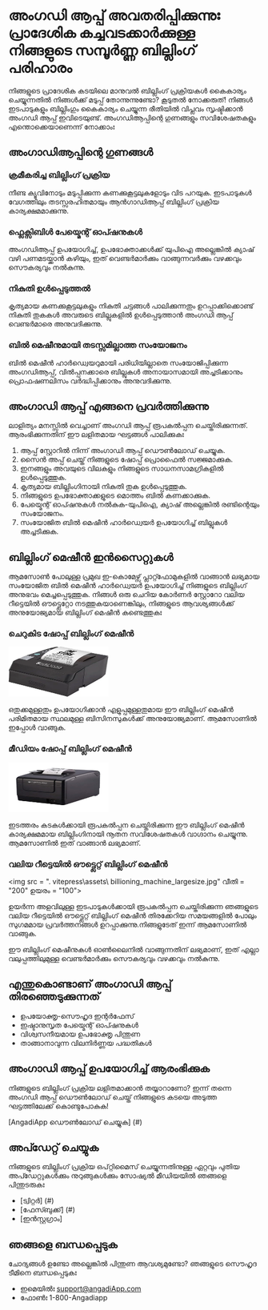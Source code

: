 

# അംഗഡി ആപ്പ് അവതരിപ്പിക്കുന്നുഃ പ്രാദേശിക കച്ചവടക്കാർക്കുള്ള നിങ്ങളുടെ സമ്പൂർണ്ണ ബില്ലിംഗ് പരിഹാരം

നിങ്ങളുടെ പ്രാദേശിക കടയിലെ മാനുവൽ ബില്ലിംഗ് പ്രക്രിയകൾ കൈകാര്യം ചെയ്യുന്നതിൽ നിങ്ങൾക്ക് മടുപ്പ് തോന്നുന്നുണ്ടോ? കൂടുതൽ നോക്കരുത്! നിങ്ങൾ ഇടപാടുകളും ബില്ലിംഗും കൈകാര്യം ചെയ്യുന്ന രീതിയിൽ വിപ്ലവം സൃഷ്ടിക്കാൻ അംഗഡി ആപ്പ് ഇവിടെയുണ്ട്. അംഗഡിആപ്പിന്റെ ഗുണങ്ങളും സവിശേഷതകളും എന്തൊക്കെയാണെന്ന് നോക്കാംഃ

## അംഗാഡിആപ്പിന്റെ ഗുണങ്ങൾ

### ക്രമീകരിച്ച ബില്ലിംഗ് പ്രക്രിയ
നീണ്ട ക്യൂവിനോടും മടുപ്പിക്കുന്ന കണക്കുകൂട്ടലുകളോടും വിട പറയുക. ഇടപാടുകൾ വേഗത്തിലും തടസ്സരഹിതമായും ആൻഗാഡിആപ്പ് ബില്ലിംഗ് പ്രക്രിയ കാര്യക്ഷമമാക്കുന്നു.

### ഫ്ലെക്സിബിൾ പേയ്മെന്റ് ഓപ്ഷനുകൾ
അംഗഡിആപ്പ് ഉപയോഗിച്ച്, ഉപഭോക്താക്കൾക്ക് യുപിഐ അല്ലെങ്കിൽ ക്യാഷ് വഴി പണമടയ്ക്കാൻ കഴിയും, ഇത് വെണ്ടർമാർക്കും വാങ്ങുന്നവർക്കും വഴക്കവും സൌകര്യവും നൽകുന്നു.

### നികുതി ഉൾപ്പെടുത്തൽ
കൃത്യമായ കണക്കുകൂട്ടലുകളും നികുതി ചട്ടങ്ങൾ പാലിക്കുന്നതും ഉറപ്പാക്കിക്കൊണ്ട് നികുതി തുകകൾ അവരുടെ ബില്ലുകളിൽ ഉൾപ്പെടുത്താൻ അംഗഡി ആപ്പ് വെണ്ടർമാരെ അനുവദിക്കുന്നു.

### ബിൽ മെഷീനുമായി തടസ്സമില്ലാത്ത സംയോജനം
ബിൽ മെഷീൻ ഹാർഡ്വെയറുമായി പരിധിയില്ലാതെ സംയോജിപ്പിക്കുന്ന അംഗഡിആപ്പ്, വിൽപ്പനക്കാരെ ബില്ലുകൾ അനായാസമായി അച്ചടിക്കാനും പ്രൊഫഷണലിസം വർദ്ധിപ്പിക്കാനും അനുവദിക്കുന്നു.



## അംഗാഡി ആപ്പ് എങ്ങനെ പ്രവർത്തിക്കുന്നു

ലാളിത്യം മനസ്സിൽ വെച്ചാണ് അംഗഡി ആപ്പ് രൂപകൽപ്പന ചെയ്തിരിക്കുന്നത്. ആരംഭിക്കുന്നതിന് ഈ ലളിതമായ ഘട്ടങ്ങൾ പാലിക്കുകഃ

1. ആപ്പ് സ്റ്റോറിൽ നിന്ന് അംഗാഡി ആപ്പ് ഡൌൺലോഡ് ചെയ്യുക.
2. സൈൻ അപ്പ് ചെയ്ത് നിങ്ങളുടെ ഷോപ്പ് പ്രൊഫൈൽ സജ്ജമാക്കുക.
3. ഇനങ്ങളും അവയുടെ വിലകളും നിങ്ങളുടെ സാധനസാമഗ്രികളിൽ ഉൾപ്പെടുത്തുക.
4. കൃത്യമായ ബില്ലിംഗിനായി നികുതി തുക ഉൾപ്പെടുത്തുക.
5. നിങ്ങളുടെ ഉപഭോക്താക്കളുടെ മൊത്തം ബിൽ കണക്കാക്കുക.
6. പേയ്മെന്റ് ഓപ്ഷനുകൾ നൽകുക-യുപിഐ, ക്യാഷ് അല്ലെങ്കിൽ രണ്ടിന്റെയും സംയോജനം.
7. സംയോജിത ബിൽ മെഷീൻ ഹാർഡ്വെയർ ഉപയോഗിച്ച് ബില്ലുകൾ അച്ചടിക്കുക.

## ബില്ലിംഗ് മെഷീൻ ഇൻസൈറ്റുകൾ

ആമസോൺ പോലുള്ള പ്രമുഖ ഇ-കൊമേഴ്സ് പ്ലാറ്റ്ഫോമുകളിൽ വാങ്ങാൻ ലഭ്യമായ സംയോജിത ബിൽ മെഷീൻ ഹാർഡ്വെയർ ഉപയോഗിച്ച് നിങ്ങളുടെ ബില്ലിംഗ് അനുഭവം മെച്ചപ്പെടുത്തുക. നിങ്ങൾ ഒരു ചെറിയ കോർണർ സ്റ്റോറോ വലിയ റീട്ടെയിൽ ഔട്ട്ലെറ്റോ നടത്തുകയാണെങ്കിലും, നിങ്ങളുടെ ആവശ്യങ്ങൾക്ക് അനുയോജ്യമായ ബില്ലിംഗ് മെഷീൻ കണ്ടെത്തുകഃ

### ചെറുകിട ഷോപ്പ് ബില്ലിംഗ് മെഷീൻ 
<img src="\.vitepress\assets\small_shop_billing_machine.webp" width="200" height="100">

ഒതുക്കമുള്ളതും ഉപയോഗിക്കാൻ എളുപ്പമുള്ളതുമായ ഈ ബില്ലിംഗ് മെഷീൻ പരിമിതമായ സ്ഥലമുള്ള ബിസിനസുകൾക്ക് അനുയോജ്യമാണ്. ആമസോണിൽ ഇപ്പോൾ വാങ്ങുക.

### മീഡിയം ഷോപ്പ് ബില്ലിംഗ് മെഷീൻ 

<img src="\.vitepress\assets\billing_machine_mediumsize.jpg" width="200" height="100">

ഇടത്തരം കടകൾക്കായി രൂപകൽപ്പന ചെയ്തിരിക്കുന്ന ഈ ബില്ലിംഗ് മെഷീൻ കാര്യക്ഷമമായ ബില്ലിംഗിനായി നൂതന സവിശേഷതകൾ വാഗ്ദാനം ചെയ്യുന്നു. ആമസോണിൽ ഇത് വാങ്ങാൻ ലഭ്യമാണ്.

### വലിയ റീട്ടെയിൽ ഔട്ട്ലെറ്റ് ബില്ലിംഗ് മെഷീൻ 

 <img src = "\. vitepress\assets\ billioning_machine_largesize.jpg" വീതി = "200" ഉയരം = "100">

ഉയർന്ന അളവിലുള്ള ഇടപാടുകൾക്കായി രൂപകൽപ്പന ചെയ്തിരിക്കുന്ന ഞങ്ങളുടെ വലിയ റീട്ടെയിൽ ഔട്ട്ലെറ്റ് ബില്ലിംഗ് മെഷീൻ തിരക്കേറിയ സമയങ്ങളിൽ പോലും സുഗമമായ പ്രവർത്തനങ്ങൾ ഉറപ്പാക്കുന്നു.നിങ്ങളുടേത് ഇന്ന് ആമസോണിൽ വാങ്ങുക.


ഈ ബില്ലിംഗ് മെഷീനുകൾ ഓൺലൈനിൽ വാങ്ങുന്നതിന് ലഭ്യമാണ്, ഇത് എല്ലാ വലുപ്പത്തിലുമുള്ള വെണ്ടർമാർക്കും സൌകര്യവും വഴക്കവും നൽകുന്നു.



## എന്തുകൊണ്ടാണ് അംഗാഡി ആപ്പ് തിരഞ്ഞെടുക്കുന്നത്

- ഉപയോക്തൃ-സൌഹൃദ ഇന്റർഫേസ്
- ഇഷ്ടാനുസൃത പേയ്മെന്റ് ഓപ്ഷനുകൾ
- വിശ്വസനീയമായ ഉപഭോക്തൃ പിന്തുണ
- താങ്ങാനാവുന്ന വിലനിർണ്ണയ പദ്ധതികൾ

## അംഗാഡി ആപ്പ് ഉപയോഗിച്ച് ആരംഭിക്കുക

നിങ്ങളുടെ ബില്ലിംഗ് പ്രക്രിയ ലളിതമാക്കാൻ തയ്യാറാണോ? ഇന്ന് തന്നെ അംഗഡി ആപ്പ് ഡൌൺലോഡ് ചെയ്ത് നിങ്ങളുടെ കടയെ അടുത്ത ഘട്ടത്തിലേക്ക് കൊണ്ടുപോകുക!

[AngadiApp ഡൌൺലോഡ് ചെയ്യുക] (#) 

## അപ്ഡേറ്റ് ചെയ്യുക

നിങ്ങളുടെ ബില്ലിംഗ് പ്രക്രിയ ഒപ്റ്റിമൈസ് ചെയ്യുന്നതിനുള്ള ഏറ്റവും പുതിയ അപ്ഡേറ്റുകൾക്കും നുറുങ്ങുകൾക്കും സോഷ്യൽ മീഡിയയിൽ ഞങ്ങളെ പിന്തുടരുകഃ

- [ട്വിറ്റർ] (#)
- [ഫേസ്ബുക്ക്] (#)
- [ഇൻസ്റ്റഗ്രാം]

## ഞങ്ങളെ ബന്ധപ്പെടുക

ചോദ്യങ്ങൾ ഉണ്ടോ അല്ലെങ്കിൽ പിന്തുണ ആവശ്യമുണ്ടോ? ഞങ്ങളുടെ സൌഹൃദ ടീമിനെ ബന്ധപ്പെടുകഃ

- ഇമെയിൽഃ support@angadiApp.com
- ഫോൺഃ 1-800-Angadiapp






